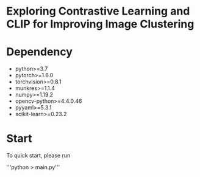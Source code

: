 # Exploring Contrastive Learning and CLIP for Improving Image Clustering

# Dependency
* python>=3.7
* pytorch>=1.6.0
* torchvision>=0.8.1
* munkres>=1.1.4
* numpy>=1.19.2
* opencv-python>=4.4.0.46
* pyyaml>=5.3.1
* scikit-learn>=0.23.2

# Start
To quick start, please run

'''python > main.py'''
